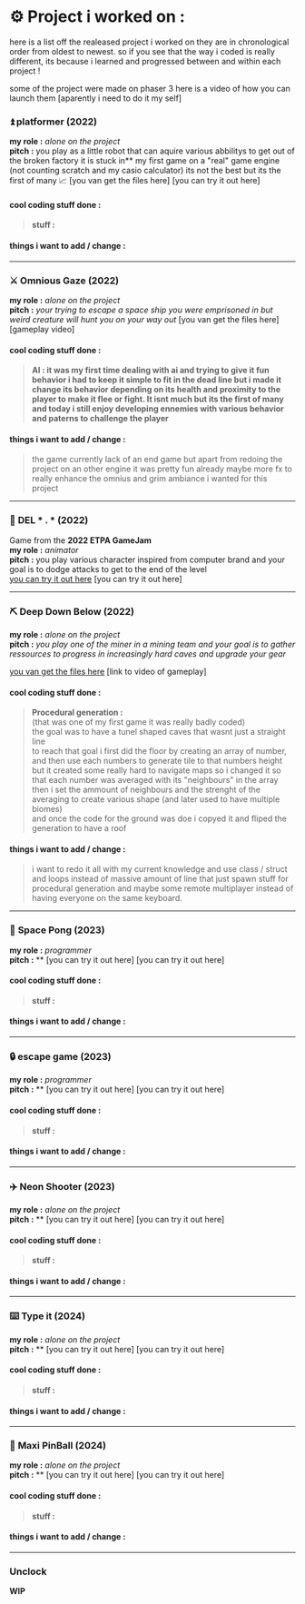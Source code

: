 # ⚙️ __Project i worked on :__ 
here is a list off the realeased project i worked on
they are in chronological order from oldest to newest.
so if you see that the way i coded is really different, its because i learned and progressed between and within each project !

some of the project were made on phaser 3
here is a video of how you can launch them [aparently i need to do it my self]

### ⏫ __platformer__ (2022)
**my role :** *alone on the project*  
**pitch :** you play as a little robot that can aquire various abbilitys to get out of the broken factory it is stuck in**
my first game on a "real" game engine (not counting scratch and my casio calculator) its not the best but its the first of many 📈 
[you van get the files here]
[you can try it out here]
#### cool coding stuff done :  
> **stuff :**
#### things i want to add / change : 
>
___


### ⚔️ __Omnious Gaze__ (2022)
**my role :** *alone on the project*  
**pitch :** *your trying to escape a space ship you were emprisoned in but weird creature will hunt you on your way out*
[you van get the files here]
[gameplay video]
#### cool coding stuff done :  
> **AI : it was my first time dealing with ai and trying to give it fun behavior i had to keep it simple to fit in the dead line but i made it change its behavior depending on its health and proximity to the player to make it flee or fight. It isnt much but its the first of many and today i still enjoy developing ennemies with various behavior and paterns to challenge the player**
#### things i want to add / change : 
> the game currently lack of an end game but apart from redoing the project on an other engine it was pretty fun already
> maybe more fx to really enhance the omnius and grim ambiance i wanted for this project
___


### 👊 __DEL * . *__ (2022)
Game from the **2022 ETPA GameJam**  
**my role :** *animator*  
**pitch :** you play various character inspired from computer brand and your goal is to dodge attacks to get to the end of the level  
[you can try it out here](https://sangagin.itch.io/deletoile)
[you can try it out here]  
___


### ⛏️ __Deep Down Below__ (2022)
**my role :** *alone on the project*  
**pitch :** *you play one of the miner in a mining team and your goal is to gather ressources to progress in increasingly hard caves and upgrade your gear*   

[you van get the files here]() 
[link to video of gameplay]  

#### cool coding stuff done :  
> **Procedural generation :**   
(that was one of my first game it was really badly coded)  
the goal was to have a tunel shaped caves that wasnt just a straight line  
to reach that goal i first did the floor by creating an array of number, and then use each numbers to generate tile to that numbers height  
but it created some really hard to navigate maps so i changed it so that each number was averaged with its "neighbours" in the array   
then i set the ammount of neighbours and the strenght of the averaging to create various shape (and later used to have multiple biomes)  
and once the code for the ground was doe i copyed it and fliped the generation to have a roof  

#### things i want to add / change : 
> i want to redo it all with my current knowledge and use class / struct and loops instead of massive amount of line that just spawn stuff for procedural generation
and maybe some remote multiplayer instead of having everyone on the same keyboard.
___


### 🏐 __Space Pong__ (2023)
**my role :** *programmer*  
**pitch :** **
[you can try it out here]
[you can try it out here]
#### cool coding stuff done :  
> **stuff :**
#### things i want to add / change : 
>
___


### 🔒 __escape game__ (2023)
**my role :** *programmer*  
**pitch :** **
[you can try it out here]
[you can try it out here]
#### cool coding stuff done :  
> **stuff :**
#### things i want to add / change : 
>
___


### ✈️ __Neon Shooter__ (2023)
**my role :** *alone on the project*  
**pitch :** **
[you can try it out here]
[you can try it out here]
#### cool coding stuff done :  
> **stuff :**
#### things i want to add / change : 
>
___


### ⌨️ __Type it__ (2024)
**my role :** *alone on the project*  
**pitch :** **
[you can try it out here]
[you can try it out here]
#### cool coding stuff done :  
> **stuff :**
#### things i want to add / change : 
>
___


### 🏏 __Maxi PinBall__ (2024)
**my role :** *alone on the project*  
**pitch :** **
[you can try it out here]
[you can try it out here]
#### cool coding stuff done :  
> **stuff :**
#### things i want to add / change : 
>
___

### Unclock
**WIP**
